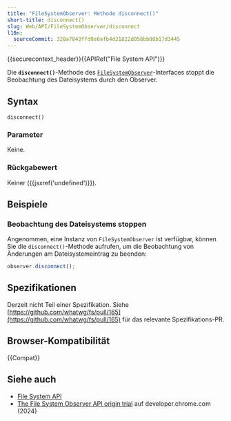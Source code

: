 ```yaml
---
title: "FileSystemObserver: Methode disconnect()"
short-title: disconnect()
slug: Web/API/FileSystemObserver/disconnect
l10n:
  sourceCommit: 328a7843ffd9e0afb4d21822d058bb08b17d3445
---
```


{{securecontext_header}}{{APIRef("File System API")}}

Die **`disconnect()`**-Methode des [`FileSystemObserver`](/de/docs/Web/API/FileSystemObserver)-Interfaces stoppt die Beobachtung des Dateisystems durch den Observer.

## Syntax

```js-nolint
disconnect()
```

### Parameter

Keine.

### Rückgabewert

Keiner ({{jsxref('undefined')}}).

## Beispiele

### Beobachtung des Dateisystems stoppen

Angenommen, eine Instanz von `FileSystemObserver` ist verfügbar, können Sie die `disconnect()`-Methode aufrufen, um die Beobachtung von Änderungen am Dateisystemeintrag zu beenden:

```js
observer.disconnect();
```

## Spezifikationen

Derzeit nicht Teil einer Spezifikation. Siehe [https://github.com/whatwg/fs/pull/165](https://github.com/whatwg/fs/pull/165) für das relevante Spezifikations-PR.

## Browser-Kompatibilität

{{Compat}}

## Siehe auch

- [File System API](/de/docs/Web/API/File_System_API)
- [The File System Observer API origin trial](https://developer.chrome.com/blog/file-system-observer#stop-observing-the-file-system) auf developer.chrome.com (2024)
